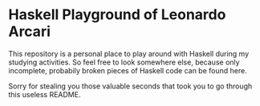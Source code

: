 # Haskell Playground of Leonardo Arcari

This repository is a personal place to play around with Haskell during my studying activities. So feel free to look somewhere else, because only incomplete, probabily broken pieces of Haskell code can be found here.

Sorry for stealing you those valuable seconds that took you to go through this useless README.